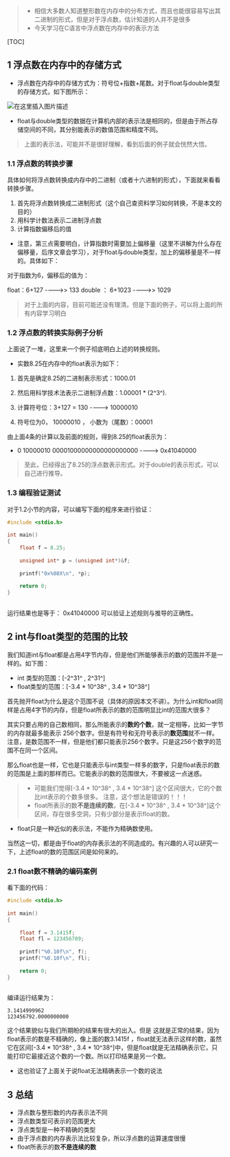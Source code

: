 > - 相信大多数人知道整形数在内存中的分布方式，而且也能很容易写出其二进制的形式，但是对于浮点数，估计知道的人并不是很多
> - 今天学习在C语言中浮点数在内存中的表示方法

[TOC]

## 1 浮点数在内存中的存储方式

- 浮点数在内存中的存储方式为：符号位+指数+尾数。对于float与double类型的存储方式，如下图所示：

![在这里插入图片描述](https://img-blog.csdnimg.cn/20190128231346999.png)

- float与double类型的数据在计算机内部的表示法是相同的，但是由于所占存储空间的不同，其分别能表示的数值范围和精度不同。

> 上面的表示法，可能并不是很好理解，看到后面的例子就会恍然大悟。

### 1.1 浮点数的转换步骤

具体如何将浮点数转换成内存中的二进制（或者十六进制的形式），下面就来看看转换步骤。

1. 首先将浮点数转换成二进制形式（这个自己查资料学习如何转换，不是本文的目的）
2. 用科学计数法表示二进制浮点数
3. 计算指数偏移后的值

- 注意，第三点需要明白，计算指数时需要加上偏移量（这里不讲解为什么存在偏移量，后序文章会学习），对于float与double类型，加上的偏移量是不一样的。具体如下：

对于指数为6，偏移后的值为：

float：6+127 ---->> 133
double ： 6+1023 ---->> 1029

> 对于上面的内容，目前可能还没有理清。但是下面的例子，可以将上面的所有内容学习明白

### 1.2 浮点数的转换实际例子分析

上面说了一堆，这里来一个例子彻底明白上述的转换规则。

- 实数8.25在内存中的float表示为如下：

1. 首先是确定8.25的二进制表示形式：1000.01
2. 然后用科学技术法表示二进制浮点数：1.00001 * (2^3^).

3. 计算符号位：3+127 = 130 ----> 10000010
4. 符号位为0， 10000010 ， 小数为（尾数）：00001

由上面4条的计算以及前面的规则，得到8.25的float表示为：

- 0 10000010 00001000000000000000000 ----> 0x41040000


> 至此，已经得出了8.25的浮点数表示形式。对于double的表示形式，可以自己进行推导。


### 1.3 编程验证测试

对于1.2小节的内容，可以编写下面的程序来进行验证：

```c
#include <stdio.h>
 
int main()
{
    float f = 8.25;
 
    unsigned int* p = (unsigned int*)&f;
 
    printf("0x%08X\n", *p);
 
    return 0;
}
 
```

运行结果也是等于： 0x41040000  可以验证上述规则与推导的正确性。


## 2 int与float类型的范围的比较

我们知道int与float都是占用4字节内存，但是他们所能够表示的数的范围并不是一样的。如下图：


- int 类型的范围：[-2^31^ , 2^31^]
- float类型的范围：[-3.4 * 10^38^ , 3.4 * 10^38^]

首先抛开float为什么是这个范围不说（具体的原因本文不讲）。为什么int和float同样是占用4字节的内存，但是float所表示的数的范围明显比int的范围大很多？

其实只要占用的自己数相同，那么所能表示的**数的个数**，就一定相等，比如一字节的内存就最多能表示 256个数字。但是有符号和无符号表示的**数范围**就不一样。注意，是数范围不一样，但是他们都只能表示256个数字。只是这256个数字的范围不在同一个区间。

那么float也是一样，它也是只能表示与int类型一样多的数字，只是float表示的数的范围是上面的那样而已。它能表示的数的范围很大，不要被这一点迷惑。

> - 可能我们觉得[-3.4 * 10^38^ , 3.4 * 10^38^] 这个区间很大，它的个数比int表示的个数多很多。 注意，这个想法是错误的！！！
> - float所表示的数**不是连续的数**，在[-3.4 * 10^38^ , 3.4 * 10^38^]这个区间，存在很多空洞，只有少部分是表示float的数。


- float只是一种近似的表示法，不能作为精确数使用。


当然这一切，都是由于float的内存表示法的不同造成的。有兴趣的人可以研究一下，上述float的数的范围区间是如何来的。


### 2.1 float数不精确的编码案例

看下面的代码：

```c
#include <stdio.h>
 
int main()
{
 
    float f = 3.1415f;
    float fl = 123456789;
 
    printf("%0.10f\n", f);
    printf("%0.10f\n", fl);
 
    return 0;
}
 
```

编译运行结果为：

    3.1414999962
    123456792.0000000000

 

这个结果貌似与我们所期盼的结果有很大的出入。但是 这就是正常的结果，因为float表示的数是不精确的，像上面的数3.1415f ，float就无法表示这样的数，虽然它在区间[-3.4 * 10^38^ , 3.4 * 10^38^]中，但是float就是无法精确表示它，只能打印它最接近这个数的一个数。所以打印结果是另一个数。

- 这也验证了上面关于说float无法精确表示一个数的说法

## 3 总结

- 浮点数与整形数的内存表示法不同
- 浮点数类型可表示的范围更大
- 浮点类型是一种不精确的类型
- 由于浮点数的内存表示法比较复杂，所以浮点数的运算速度很慢
- float所表示的数**不是连续的数**